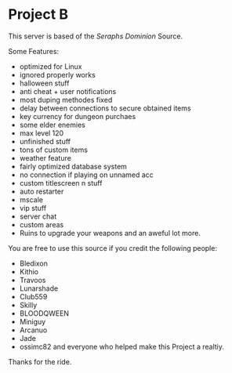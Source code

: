 # Project B
This server is based of the *Seraphs Dominion* Source.

Some Features:
- optimized for Linux
- ignored properly works
- halloween stuff
- anti cheat + user notifications
- most duping methodes fixed
- delay between connections to secure obtained items
- key currency for dungeon purchaes
- some elder enemies
- max level 120
- unfinished stuff
- tons of custom items
- weather feature
- fairly optimized database system
- no connection if playing on unnamed acc
- custom titlescreen n stuff
- auto restarter
- mscale
- vip stuff
- server chat
- custom areas
- Ruins to upgrade your weapons
and an aweful lot more.

You are free to use this source if you credit the following people:

- Bledixon
- Kithio
- Travoos
- Lunarshade
- Club559
- Skilly
- BLOODQWEEN
- Miniguy
- Arcanuo
- Jade
- ossimc82
and everyone who helped make this Project a realtiy.

Thanks for the ride.